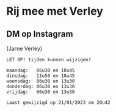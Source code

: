 <html>
    <h1>Rij mee met Verley</h1>
    <h2>DM op Instagram</h2> (Jarne Verley)
    
    LET OP! tijden kunnen wijzigen!

    maandag:   06u30 en 18u45
    dinsdag:   11u50 en 18u45
    woensdag:  06u30 en 13u30
    donderdag: 06u30 en 13u30
    vrijdag:   06u30 en 13u30

    Laast gewijzigd op 21/01/2023 om 20u42
</html>
